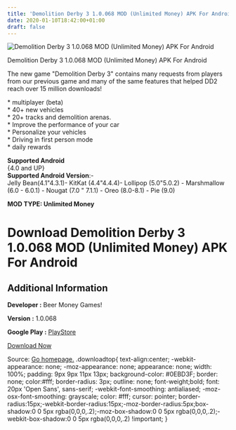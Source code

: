 ```yaml
---
title: 'Demolition Derby 3 1.0.068 MOD (Unlimited Money) APK For Android'
date: 2020-01-10T18:42:00+01:00
draft: false
---
```


![Demolition Derby 3 1.0.068 MOD (Unlimited Money) APK For Android](https://i1.wp.com/apkhome.net/wp-content/uploads/2020/01/Demolition-Derby-3-1.0.068-MOD-Unlimited-Money.png "Demolition Derby 3 1.0.068 MOD (Unlimited Money) APK For Android")

  

Demolition Derby 3 1.0.068 MOD (Unlimited Money) APK For Android

The new game "Demolition Derby 3" contains many requests from players from our previous game and many of the same features that helped DD2 reach over 15 million downloads!

\* multiplayer (beta)  
\* 40+ new vehicles  
\* 20+ tracks and demolition arenas.  
\* Improve the performance of your car  
\* Personalize your vehicles  
\* Driving in first person mode  
\* daily rewards

**Supported Android**  
{4.0 and UP}  
**Supported Android Version**:-  
Jelly Bean(4.1"4.3.1)- KitKat (4.4"4.4.4)- Lollipop (5.0"5.0.2) - Marshmallow (6.0 - 6.0.1) - Nougat (7.0 " 7.1.1) - Oreo (8.0-8.1) - Pie (9.0)

**MOD TYPE: Unlimited Money**

Download Demolition Derby 3 1.0.068 MOD (Unlimited Money) APK For Android
=========================================================================

Additional Information
----------------------

**Developer :** Beer Money Games!

**Version :** 1.0.068

**Google Play :** [PlayStore](https://play.google.com/store/apps/details?id=com.beermoneygames.demolition3)

  

[Download Now](https://store4app.co/post/demolition-derby-3-1-0-068-mod-unlimited-money-apk-for-android_1578678057)

  
Source: [Go homepage.](https://store4app.co/post/demolition-derby-3-1-0-068-mod-unlimited-money-apk-for-android_1578678057) .downloadtop{ text-align:center; -webkit-appearance: none; -moz-appearance: none; appearance: none; width: 100%; padding: 9px 9px 11px 13px; background-color: #0EBD3F; border: none; color:#fff; border-radius: 3px; outline: none; font-weight;bold; font: 20px 'Open Sans', sans-serif; -webkit-font-smoothing: antialiased; -moz-osx-font-smoothing: grayscale; color: #fff; cursor: pointer; border-radius:15px;-webkit-border-radius:15px;-moz-border-radius:5px;box-shadow:0 0 5px rgba(0,0,0,.2);-moz-box-shadow:0 0 5px rgba(0,0,0,.2);-webkit-box-shadow:0 0 5px rgba(0,0,0,.2) !important; }